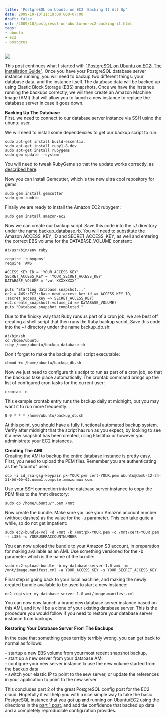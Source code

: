 ```yaml
---
title: 'PostgreSQL on Ubuntu on EC2: Backing It All Up'
date: 2009-10-10T11:19:00.000-07:00
draft: false
url: /2009/10/postgresql-on-ubuntu-on-ec2-backing-it.html
tags: 
- ubuntu
- ec2
- postgres
---
```


[![](http://1.bp.blogspot.com/_1luLRXKoJM8/SJPNIpIJamI/AAAAAAAAGnQ/QgxlU54iRrU/s400/dean%2Bback.jpg)](http://1.bp.blogspot.com/_1luLRXKoJM8/SJPNIpIJamI/AAAAAAAAGnQ/QgxlU54iRrU/s400/dean%2Bback.jpg)

This post continues what I started with ["PostgreSQL on Ubuntu on EC2: The Installation Guide"](http://deadprogrammersociety.blogspot.com/2009/08/postgresql-on-ubuntu-on-ec2.html). Once you have your PostgreSQL database server instance running, you will need to backup two different things: your database data, and the instance itself. The database data will be backed up using Elastic Block Storage (EBS) snapshots. Once we have the instance running the backups correctly, we will then create an Amazon Machine Image (AMI) that will allow you to launch a new instance to replace the database server in case it goes down.  
  
**Backing Up The Database**  
First, we need to connect to our database server instance via SSH using the ubuntu user.  
  
We will need to install some dependencies to get our backup script to run:  

```
sudo apt-get install build-essential  
sudo apt-get install ruby1.8-dev  
sudo apt-get install rubygems  
sudo gem update --system  
``` 
  
You will need to tweak RubyGems so that the update works correctly, as [described here](http://www.videc.at/2009/04/30/rubygems-undefined-method-manage_gems-for-gemmodule-nomethoderror/).  
  
Now you can install Gemcutter, which is the new ultra cool repository for gems:  

```  
sudo gem install gemcutter  
sudo gem tumble  
``` 
  
Finally we are ready to install the Amazon EC2 rubygem:  

```  
sudo gem install amazon-ec2  
``` 
  
Now we can create our backup script. Save this code into the ~/ directory under the name backup\_database.rb. You will need to substitute the Amazon ACCESS\_KEY\_ID and SECRET\_ACCESS\_KEY, as well and entering the correct EBS volume for the DATABASE\_VOLUME constant:  

```  
#!/usr/bin/env ruby  
  
require 'rubygems'  
require 'AWS'  
  
ACCESS_KEY_ID = 'YOUR_ACCESS_KEY'  
SECRET_ACCESS_KEY = 'YOUR_SECRET_ACCESS_KEY'  
DATABASE_VOLUME = 'vol-XXXXXXXX'  
  
puts "Starting database snapshot..."  
ec2 = AWS::EC2::Base.new(:access_key_id => ACCESS_KEY_ID, :secret_access_key => SECRET_ACCESS_KEY)  
ec2.create_snapshot(:volume_id => DATABASE_VOLUME)  
puts "Database snapshot completed."  
``` 
  
Due to the finicky way that Ruby runs as part of a cron job, we are best off creating a shell script that then runs the Ruby backup script. Save this code into the ~/ directory under the name backup\_db.sh:  

```  
#!/bin/sh  
cd /home/ubuntu  
ruby /home/ubuntu/backup_database.rb  
``` 
  
Don't forget to make the backup shell script executable:  

```  
chmod +x /home/ubuntu/backup_db.sh  
```  
  
Now we just need to configure this script to run as part of a cron job, so that the backups take place automatically. The crontab command brings up the list of configured cron tasks for the current user:  

```
crontab -e  
```  
  
This example crontab entry runs the backup daily at midnight, but you may want it to run more frequently:  

```  
0 0 * * * /home/ubuntu/backup_db.sh  
```  
  
At this point, you should have a fully functional automated backup system. Verify after midnight that the script has run as you expect, by looking to see if a new snapshot has been created, using Elastifox or however you administrate your EC2 instances.  
  
**Creating The AMI**  
Creating the AMI to backup the entire database instance is pretty easy. First, you need to upload the PEM files. Remember you are authenticating as the "ubuntu" user:  

```  
scp -i id_rsa-gsg-keypair pk-YOUR.pem cert-YOUR.pem ubuntu@domU-12-34-31-00-00-05.usma1.compute.amazonaws.com:  
``` 
  
Use your SSH connection into the database server instance to copy the PEM files to the /mnt directory:  

```  
sudo cp /home/ubuntu/*.pem /mnt  
```  
  
Now create the bundle. Make sure you use your Amazon account number (without dashes) as the value for the -u parameter. This can take quite a while, so do not get impatient:  

```  
sudo ec2-bundle-vol -d /mnt -k /mnt/pk-YOUR.pem -c /mnt/cert-YOUR.pem -r i386 -u YOURUSERACCOUNTNUMBER  
```  
  
You can now upload the bundle to your Amazon S3 account, in preparation for making available as an AMI. Use something versioned for the -b parameter which is the name of the bundle:  

```  
sudo ec2-upload-bundle -b my-database-server-1.0-ami -m /mnt/image.manifest.xml -a YOUR_ACCESS_KEY -s YOUR_SECRET_ACCESS_KEY  
```  
  
Final step is going back to your local machine, and making the newly created bundle available to be used to start a new instance:  

```  
ec2-register my-database-server-1.0-ami/image.manifest.xml  
```  
  
You can now now launch a brand new database server instance based on this AMI, and it will be a clone of your existing database server. This is the procedure you would follow if you need to restore your database server instance from backups.  
  
**Restoring Your Database Server From The Backups**  

In the case that something goes terribly terribly wrong, you can get back to normal as follows:  

\- startup a new EBS volume from your most recent snapshot backup,  
\- start up a new server from your database AMI  
\- configure your new server instance to use the new volume started from the backup data  
\- switch your elastic IP to point to the new server, or update the references in your application to point to the new server  
  
This concludes part 2 of the great PostgreSQL config post for the EC2 cloud. Hopefully it will help you with a nice simple way to take the basic PostgreSQL instance that you got up and running on Ubuntu/EC2 using the directions in the [part 1 post](2009/08/postgresql-on-ubuntu-on-ec2.html), and add the confidence that backed up data and a completely reproducible configuration provides.
